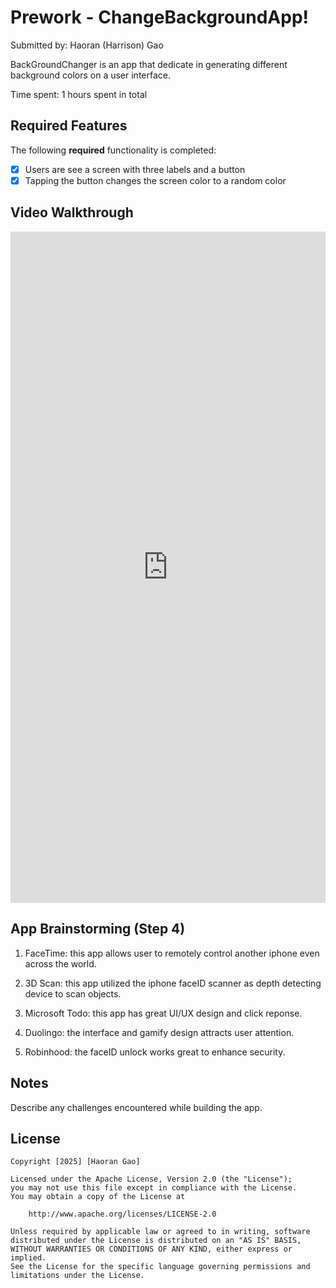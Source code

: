 # Prework - ChangeBackgroundApp!

Submitted by: Haoran (Harrison) Gao

BackGroundChanger is an app that dedicate in generating different background colors on a user interface.

Time spent: 1 hours spent in total

## Required Features

The following **required** functionality is completed:

- [x] Users are see a screen with three labels and a button
- [x] Tapping the button changes the screen color to a random color
 
## Video Walkthrough

<div style="position: relative; padding-bottom: 213.15789473684214%; height: 0;"><iframe src="https://www.loom.com/embed/3e6442033c1c437ab4ecd1a96c3a3ff1?sid=a11cfa71-350c-4d57-a067-8bf67be05101" frameborder="0" webkitallowfullscreen mozallowfullscreen allowfullscreen style="position: absolute; top: 0; left: 0; width: 100%; height: 100%;"></iframe></div>

## App Brainstorming (Step 4)

1. FaceTime: this app allows user to remotely control another iphone even across the world.

2. 3D Scan: this app utilized the iphone faceID scanner as depth detecting device to scan objects.

3. Microsoft Todo: this app has great UI/UX design and click reponse.

4. Duolingo: the interface and gamify design attracts user attention.

5. Robinhood: the faceID unlock works great to enhance security.

## Notes

Describe any challenges encountered while building the app.

## License

    Copyright [2025] [Haoran Gao]

    Licensed under the Apache License, Version 2.0 (the "License");
    you may not use this file except in compliance with the License.
    You may obtain a copy of the License at

        http://www.apache.org/licenses/LICENSE-2.0

    Unless required by applicable law or agreed to in writing, software
    distributed under the License is distributed on an "AS IS" BASIS,
    WITHOUT WARRANTIES OR CONDITIONS OF ANY KIND, either express or implied.
    See the License for the specific language governing permissions and
    limitations under the License.
